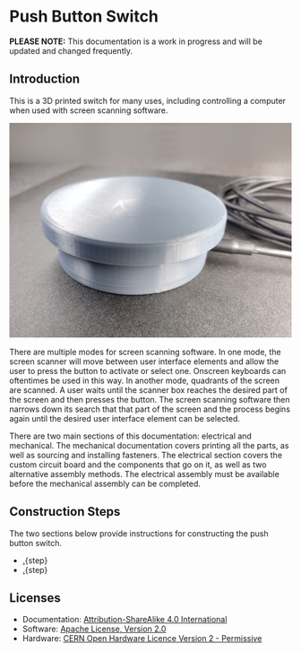 # Push Button Switch

**PLEASE NOTE:** This documentation is a work in progress and will be updated and changed frequently.

## Introduction

This is a 3D printed switch for many uses, including controlling a computer when used with screen scanning software.

![Push Button Switch](images/push_button_switch_gallery.png)

There are multiple modes for screen scanning software. In one mode, the screen scanner will move between user interface elements and allow the user to press the button to activate or select one. Onscreen keyboards can oftentimes be used in this way. In another mode, quadrants of the screen are scanned. A user waits until the scanner box reaches the desired part of the screen and then presses the button. The screen scanning software then narrows down its search that that part of the screen and the process begins again until the desired user interface element can be selected.

There are two main sections of this documentation: electrical and mechanical. The mechanical documentation covers printing all the parts, as well as sourcing and installing fasteners. The electrical section covers the custom circuit board and the components that go on it, as well as two alternative assembly methods. The electrical assembly must be available before the mechanical assembly can be completed.

## Construction Steps

The two sections below provide instructions for constructing the push button switch.

* [.](./electrical/electrical.md){step}
* [.](./mechanical/mechanical.md){step}

## Licenses

* Documentation: [Attribution-ShareAlike 4.0 International](https://creativecommons.org/licenses/by-sa/4.0/)
* Software: [Apache License, Version 2.0](https://www.apache.org/licenses/LICENSE-2.0.html)
* Hardware: [CERN Open Hardware Licence Version 2 - Permissive](https://ohwr.org/cern_ohl_p_v2.txt)
